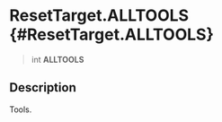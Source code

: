 ResetTarget.ALLTOOLS {#ResetTarget.ALLTOOLS}
====================

> int **ALLTOOLS**

Description
-----------

Tools.
